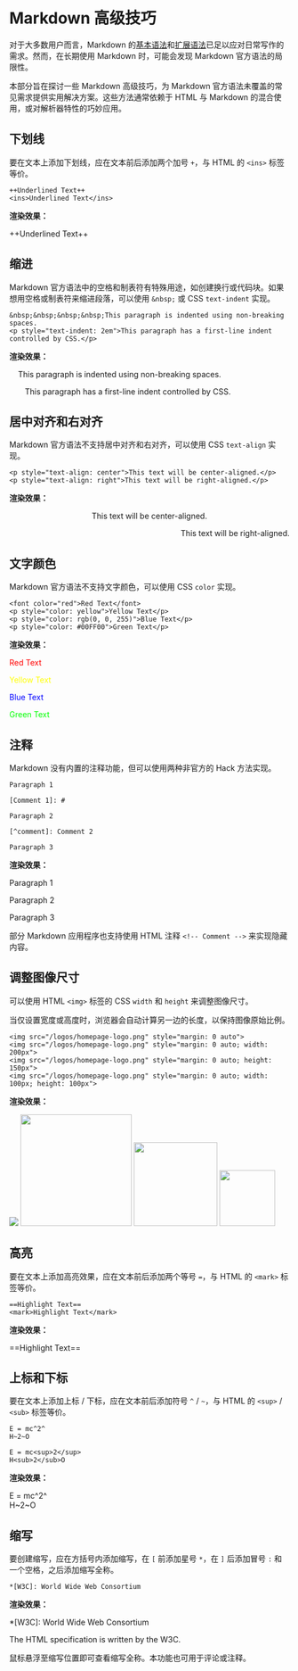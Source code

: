 # Markdown 高级技巧

对于大多数用户而言，Markdown 的[基本语法](/guide/markdown-basic-syntax)和[扩展语法](/guide/markdown-extended-syntax)已足以应对日常写作的需求。然而，在长期使用 Markdown 时，可能会发现 Markdown 官方语法的局限性。

本部分旨在探讨一些 Markdown 高级技巧，为 Markdown 官方语法未覆盖的常见需求提供实用解决方案。这些方法通常依赖于 HTML 与 Markdown 的混合使用，或对解析器特性的巧妙应用。

## 下划线

要在文本上添加下划线，应在文本前后添加两个加号 `+`，与 HTML 的 `<ins>` 标签等价。

```Markdown:line-numbers
++Underlined Text++
<ins>Underlined Text</ins>
```

**渲染效果：**

++Underlined Text++

## 缩进

Markdown 官方语法中的空格和制表符有特殊用途，如创建换行或代码块。如果想用空格或制表符来缩进段落，可以使用 `&nbsp;` 或 CSS `text-indent` 实现。

```Markdown:line-numbers
&nbsp;&nbsp;&nbsp;&nbsp;This paragraph is indented using non-breaking spaces.
<p style="text-indent: 2em">This paragraph has a first-line indent controlled by CSS.</p>
```

**渲染效果：**

&nbsp;&nbsp;&nbsp;&nbsp;This paragraph is indented using non-breaking spaces.

<p style="text-indent: 2em">This paragraph has a first-line indent controlled by CSS.</p>

## 居中对齐和右对齐

Markdown 官方语法不支持居中对齐和右对齐，可以使用 CSS `text-align` 实现。

```Markdown:line-numbers
<p style="text-align: center">This text will be center-aligned.</p>
<p style="text-align: right">This text will be right-aligned.</p>
```

**渲染效果：**

<p style="text-align: center">This text will be center-aligned.</p>

<p style="text-align: right">This text will be right-aligned.</p>

## 文字颜色

Markdown 官方语法不支持文字颜色，可以使用 CSS `color` 实现。

```Markdown:line-numbers
<font color="red">Red Text</font>
<p style="color: yellow">Yellow Text</p>
<p style="color: rgb(0, 0, 255)">Blue Text</p>
<p style="color: #00FF00">Green Text</p>
```

**渲染效果：**

<font color="red">Red Text</font>

<p style="color: yellow">Yellow Text</p>

<p style="color: rgb(0, 0, 255)">Blue Text</p>

<p style="color: #00FF00">Green Text</p>

## 注释

Markdown 没有内置的注释功能，但可以使用两种非官方的 Hack 方法实现。

```Markdown:line-numbers
Paragraph 1

[Comment 1]: #

Paragraph 2

[^comment]: Comment 2

Paragraph 3
```

**渲染效果：**

Paragraph 1

[Comment 1]: #

Paragraph 2

[^comment]: Comment 2

Paragraph 3

部分 Markdown 应用程序也支持使用 HTML 注释 `<!-- Comment -->` 来实现隐藏内容。

## 调整图像尺寸

可以使用 HTML `<img>` 标签的 CSS `width` 和 `height` 来调整图像尺寸。

当仅设置宽度或高度时，浏览器会自动计算另一边的长度，以保持图像原始比例。

```Markdown:line-numbers
<img src="/logos/homepage-logo.png" style="margin: 0 auto">
<img src="/logos/homepage-logo.png" style="margin: 0 auto; width: 200px">
<img src="/logos/homepage-logo.png" style="margin: 0 auto; height: 150px">
<img src="/logos/homepage-logo.png" style="margin: 0 auto; width: 100px; height: 100px">
```

**渲染效果：**

<img src="/logos/homepage-logo.png" style="margin: 0 auto">

<img src="/logos/homepage-logo.png" style="margin: 0 auto; width: 200px">

<img src="/logos/homepage-logo.png" style="margin: 0 auto; height: 150px">

<img src="/logos/homepage-logo.png" style="margin: 0 auto; width: 100px; height: 100px">

## 高亮

要在文本上添加高亮效果，应在文本前后添加两个等号 `=`，与 HTML 的 `<mark>` 标签等价。

```Markdown:line-numbers
==Highlight Text==
<mark>Highlight Text</mark>
```

**渲染效果：**

==Highlight Text==

## 上标和下标

要在文本上添加上标 / 下标，应在文本前后添加符号 `^` / `~`，与 HTML 的 `<sup>` / `<sub>` 标签等价。

```Markdown:line-numbers
E = mc^2^
H~2~O

E = mc<sup>2</sup>
H<sub>2</sub>O
```

**渲染效果：**

E = mc^2^<br>
H~2~O

## 缩写

要创建缩写，应在方括号内添加缩写，在 `[` 前添加星号 `*`，在 `]` 后添加冒号 `:` 和一个空格，之后添加缩写全称。

```Markdown:line-numbers
*[W3C]: World Wide Web Consortium
```

**渲染效果：**

*[W3C]: World Wide Web Consortium

The HTML specification is written by the W3C.

鼠标悬浮至缩写位置即可查看缩写全称。本功能也可用于评论或注释。
